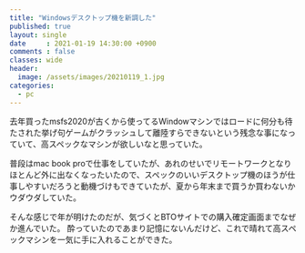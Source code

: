 ```yaml
---
title: "Windowsデスクトップ機を新調した"
published: true
layout: single
date     : 2021-01-19 14:30:00 +0900
comments : false
classes: wide
header:
  image: /assets/images/20210119_1.jpg
categories:
  - pc
---
```



去年買ったmsfs2020が古くから使ってるWindowマシンではロードに何分も待たされた挙げ句ゲームがクラッシュして離陸すらできないという残念な事になっていて、高スペックなマシンが欲しいなと思っていた。

普段はmac book proで仕事をしていたが、あれのせいでリモートワークとなりほとんど外に出なくなったいたので、スペックのいいデスクトップ機のほうが仕事しやすいだろうと動機づけもできていたが、夏から年末まで買うか買わないかウダウダしていた。

そんな感じで年が明けたのだが、気づくとBTOサイトでの購入確定画面までなぜか進んでいた。
酔っていたのであまり記憶にないんだけど、これで晴れて高スペックマシンを一気に手に入れることができた。

